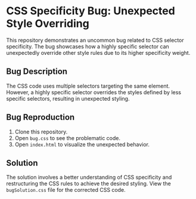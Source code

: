 # CSS Specificity Bug: Unexpected Style Overriding

This repository demonstrates an uncommon bug related to CSS selector specificity. The bug showcases how a highly specific selector can unexpectedly override other style rules due to its higher specificity weight.

## Bug Description

The CSS code uses multiple selectors targeting the same element. However, a highly specific selector overrides the styles defined by less specific selectors, resulting in unexpected styling.

## Bug Reproduction

1. Clone this repository.
2. Open `bug.css` to see the problematic code.
3. Open `index.html` to visualize the unexpected behavior.

## Solution

The solution involves a better understanding of CSS specificity and restructuring the CSS rules to achieve the desired styling. View the `bugSolution.css` file for the corrected CSS code.